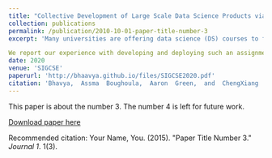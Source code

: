 ```yaml
---
title: "Collective Development of Large Scale Data Science Products via Modularized Assignments: An Experience Report"
collection: publications
permalink: /publication/2010-10-01-paper-title-number-3
excerpt: 'Many universities are offering data science (DS) courses to fulfill the growing demands for skilled DS practitioners. Assignments and projects are essential parts of the DS curriculum as they enable students to gain hands-on experience in real-world DS tasks. However, most current assignments and projects are lacking in at least one of two ways: 1) they do not comprehensively teach all the steps involved in the complete workflow of DS projects; 2) students work on separate problems individually or in small teams, limiting the scale and impact of their solutions. To overcome these limitations, we envision novel synergistic modular assignments where a large number of students work collectively on all the tasks required to develop a large-scale DS product. The resulting product can be continuously improved with students' contributions every semester.

We report our experience with developing and deploying such an assignment in an Information Retrieval course. Through the assignment, students collectively developed a search engine for finding expert faculty specializing in a given field. This shows the utility of such assignments both for teaching useful DS skills and driving innovation and research. We share useful lessons for other instructors to adopt similar assignments for their DS courses.'
date: 2020
venue: 'SIGCSE'
paperurl: 'http://bhaavya.github.io/files/SIGCSE2020.pdf'
citation: 'Bhavya,  Assma  Boughoula,  Aaron  Green,  and  ChengXiang  Zhai.  2020.Collective Development of Large Scale Data Science Products via Mod-ularized Assignments: An Experience Report. To Appear In The 51st ACM Technical Symposium on Computer Science Education (SIGCSE ’20), March 11–14, 2020, Portland, OR, USA.ACM, New York, NY, USA, 7 pages'
---
```

This paper is about the number 3. The number 4 is left for future work.

[Download paper here](http://academicpages.github.io/files/paper3.pdf)

Recommended citation: Your Name, You. (2015). "Paper Title Number 3." <i>Journal 1</i>. 1(3).
